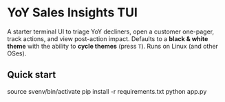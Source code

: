# YoY Sales Insights TUI

A starter terminal UI to triage YoY decliners, open a customer one-pager, track actions, 
and view post-action impact. Defaults to a **black & white theme** with the ability to 
**cycle themes** (press `T`). Runs on Linux (and other OSes).

## Quick start

source svenv/bin/activate
pip install -r requirements.txt
python app.py


